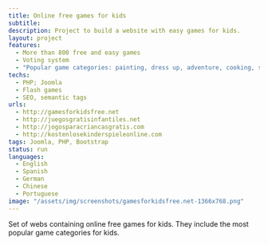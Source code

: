 ```yaml
---
title: Online free games for kids
subtitle: 
description: Project to build a website with easy games for kids.
layout: project
features:
  - More than 800 free and easy games
  - Voting system
  - "Popular game categories: painting, dress up, adventure, cooking, shooting, racing, sports, makeup, barbie."
techs:
  - PHP; Joomla
  - Flash games
  - SEO, semantic tags
urls:
  - http://gamesforkidsfree.net
  - http://juegosgratisinfantiles.net
  - http://jogosparacriancasgratis.com
  - http://kostenlosekinderspieleonline.com
tags: Joomla, PHP, Bootstrap
status: run
languages:
  - English
  - Spanish
  - German
  - Chinese
  - Portuguese
image: "/assets/img/screenshots/gamesforkidsfree.net-1366x768.png"
---
```


Set of webs containing online free games for kids. They include the most popular game categories for kids.

